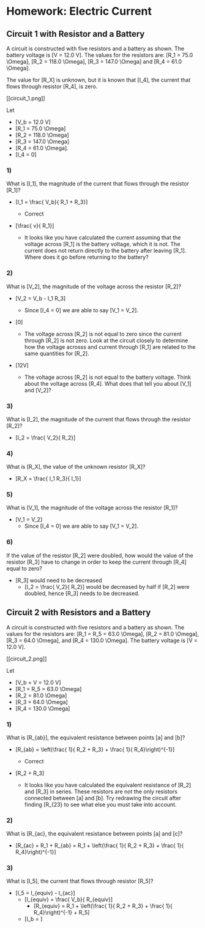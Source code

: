 # Homework: Electric Current

## Circuit 1 with Resistor and a Battery

A circuit is constructed with five resistors and a battery as shown. 
The battery voltage is \[V = 12.0 V\]. The values for the resistors 
are: \[R_1 = 75.0 \Omega\], \[R_2 = 118.0 \Omega\], \[R_3 = 147.0 \Omega\]
and \[R_4 = 61.0 \Omega\].

The value for \[R_X\] is unknown, but it is known that \[I_4\], 
the current that flows through resistor \[R_4\], is zero.

[[circuit_1.png]]

Let
* \[V_b = 12.0 V\]
* \[R_1 = 75.0 \Omega\] 
* \[R_2 = 118.0 \Omega\] 
* \[R_3 = 147.0 \Omega\]
* \[R_4 = 61.0 \Omega\]. 
* \[I_4 = 0\]

### 1)
What is \[I_1\], the magnitude of the current that flows through the resistor \[R_1\]?

* \[I_1 = \frac{ V_b}{ R_1 + R_3}\]
  * Correct

* \[\frac{ v}{ R_1}\]
  * It looks like you have calculated the current assuming that 
    the voltage across \[R_1\] is the battery voltage, which it 
    is not. The current does not return directly to the battery 
    after leaving \[R_1\]. Where does it go before returning to 
    the battery?

### 2)
What is \[V_2\], the magnitude of the voltage across the resistor \[R_2\]?

* \[V_2 = V_b - I_1 R_3\]
  * Since \[I_4 = 0\] we are able to say \[V_1 = V_2\].

* \[0\]
  * The voltage across \[R_2\] is not equal to zero since the current 
    through \[R_2\] is not zero. Look at the circuit closely to determine 
    how the voltage acrosss and current through \[R_1\] are related to 
    the same quantities for \[R_2\].
* \[12V\]
  * The voltage across \[R_2\] is not equal to the battery voltage. Think 
    about the voltage across \[R_4\]. What does that tell you about \[V_1\] and 
    \[V_2\]?

### 3)
What is \[I_2\], the magnitude of the current that flows through the resistor \[R_2\]?

* \[I_2 = \frac{ V_2}{ R_2}\]

### 4)
What is \[R_X\], the value of the unknown resistor \[R_X\]?

* \[R_X = \frac{ I_1 R_3}{ I_1}\]

### 5)
What is \[V_1\], the magnitude of the voltage across the resistor \[R_1\]?

* \[V_1 = V_2\]
  * Since \[I_4 = 0\] we are able to say \[V_1 = V_2\].

### 6)
If the value of the resistor \[R_2\] were doubled, how would the value of 
the resistor \[R_3\] have to change in order to keep the current 
through \[R_4\] equal to zero?

* \[R_3\] would need to be decreased
  * \[I_2 = \frac{ V_2}{ R_2}\] would be decreased by half if 
    \[R_2\] were doubled, hence \[R_3\] needs to be decreased.


## Circuit 2 with Resistors and a Battery
A circuit is constructed with five resistors and a battery 
as shown. The values for the resistors are: \[R_1 = R_5 = 63.0 \Omega\], 
\[R_2 = 81.0 \Omega\], \[R_3 = 64.0 \Omega\], and \[R_4 = 130.0 \Omega\]. 
The battery voltage is \[V = 12.0 V\].

[[circuit_2.png]]

Let
* \[V_b = V = 12.0 V\]
* \[R_1 = R_5 = 63.0 \Omega\]
* \[R_2 = 81.0 \Omega\]
* \[R_3 = 64.0 \Omega\]
* \[R_4 = 130.0 \Omega\]

### 1)
What is \[R_{ab}\], the equivalent resistance between points \[a\] and \[b\]?

* \[R_{ab} = \left(\frac{ 1}{ R_2 + R_3} + \frac{ 1}{ R_4}\right)^{-1}\]
  * Correct

* \[R_2 + R_3\]
  * It looks like you have calculated the equivalent resistance of \[R_2\] 
    and \[R_3\] in series. These resistors are not the only resistors connected
    between \[a\] and \[b\]. Try redrawing the circuit after finding \[R_{23} to 
    see what else you must take into account.


### 2)
What is \[R_{ac}, the equivalent resistance between points \[a\] and \[c\]?

* \[R_{ac} = R_1 + R_{ab} = R_1 + \left(\frac{ 1}{ R_2 + R_3} + \frac{ 1}{ R_4}\right)^{-1}\]

### 3)
What is \[I_5\], the current that flows through resistor \[R_5\]?

* \[I_5 = I_{equiv} - I_{ac}\]
  * \[I_{equiv} = \frac{ V_b}{ R_{equiv}\]
      * \[R_{equiv} = R_1 + \left(\frac{ 1}{ R_2 + R_3} + \frac{ 1}{ R_4}\right)^{-1} + R_5\]
  * \[I_b =   \]
